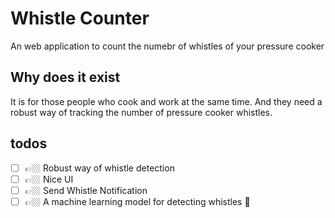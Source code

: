 # Whistle Counter

An web application to count the numebr of whistles of your pressure cooker

## Why does it exist

It is for those people who cook and work at the same time. And they need a robust way of tracking the number of pressure cooker whistles.

## todos
- [ ] 👉🏼 Robust way of whistle detection
- [ ] 👉🏼 Nice UI
- [ ] 👉🏼 Send Whistle Notification
- [ ] 👉🏼 A machine learning model for detecting whistles 🤔
